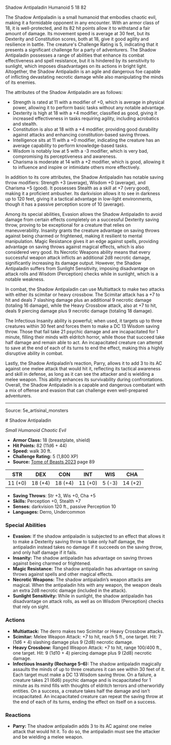 <MonsterName/>Shadow Antipaladin</MonsterName>
<CreatureType/>Humanoid</CreatureType>
<CR/>5</CR>
<AC/>18</AC>
<HP/>82</HP>
<summary>The Shadow Antipaladin is a small humanoid that embodies chaotic evil, making it a formidable opponent in any encounter. With an armor class of 18, it is well-protected, and its 82 hit points allow it to withstand a fair amount of damage. Its movement speed is average at 30 feet, but its Dexterity and Constitution scores, both at 18, give it good agility and resilience in battle. The creature's Challenge Rating is 5, indicating that it presents a significant challenge for a party of adventurers. The Shadow Antipaladin possesses a range of abilities that enhance its combat effectiveness and spell resistance, but it is hindered by its sensitivity to sunlight, which imposes disadvantages on its actions in bright light. Altogether, the Shadow Antipaladin is an agile and dangerous foe capable of inflicting devastating necrotic damage while also manipulating the minds of its enemies.</summary>

<detail>

The attributes of the Shadow Antipaladin are as follows: 
- Strength is rated at 11 with a modifier of +0, which is average in physical power, allowing it to perform basic tasks without any notable advantage.
- Dexterity is high at 18 with a +4 modifier, classified as good, giving it increased effectiveness in tasks requiring agility, including acrobatics and stealth.
- Constitution is also at 18 with a +4 modifier, providing good durability against attacks and enhancing constitution-based saving throws.
- Intelligence sits at 11 with a +0 modifier, indicating the creature has an average capability to perform knowledge-based tasks.
- Wisdom is notably low at 5 with a -3 modifier, which is very bad, compromising its perceptiveness and awareness.
- Charisma is moderate at 14 with a +2 modifier, which is good, allowing it to influence and inspire or intimidate others more effectively.

In addition to its core attributes, the Shadow Antipaladin has notable saving throw modifiers: Strength +3 (average), Wisdom +0 (average), and Charisma +5 (good). It possesses Stealth as a skill at +7 (very good), making it a proficient ambusher. Its darkvision allows it to see in darkness up to 120 feet, giving it a tactical advantage in low-light environments, though it has a passive perception score of 10 (average).

Among its special abilities, Evasion allows the Shadow Antipaladin to avoid damage from certain effects completely on a successful Dexterity saving throw, proving to be exceptional for a creature that relies on maneuverability. Insanity grants the creature advantage on saving throws against being charmed or frightened, making it resilient to mental manipulation. Magic Resistance gives it an edge against spells, providing advantage on saving throws against magical effects, which is also considered very good. Its Necrotic Weapons ability means that every successful weapon attack inflicts an additional 2d8 necrotic damage, significantly increasing its damage output. However, the Shadow Antipaladin suffers from Sunlight Sensitivity, imposing disadvantage on attack rolls and Wisdom (Perception) checks while in sunlight, which is a notable weakness.

In combat, the Shadow Antipaladin can use Multiattack to make two attacks with either its scimitar or heavy crossbow. The Scimitar attack has a +7 to hit and deals 7 slashing damage plus an additional 9 necrotic damage (totaling 16 damage), while the Heavy Crossbow attack, also at +7 to hit, deals 9 piercing damage plus 9 necrotic damage (totaling 18 damage). 

The Infectious Insanity ability is powerful; when used, it targets up to three creatures within 30 feet and forces them to make a DC 13 Wisdom saving throw. Those that fail take 21 psychic damage and are incapacitated for 1 minute, filling their minds with eldritch horror, while those that succeed take half damage and remain able to act. An incapacitated creature can attempt to save at the end of each of its turns to end the effect, making this a highly disruptive ability in combat.

Lastly, the Shadow Antipaladin’s reaction, Parry, allows it to add 3 to its AC against one melee attack that would hit it, reflecting its tactical awareness and skill in defense, as long as it can see the attacker and is wielding a melee weapon. This ability enhances its survivability during confrontations. Overall, the Shadow Antipaladin is a capable and dangerous combatant with a mix of offense and evasion that can challenge even well-prepared adventurers.</detail>



---

Source: 5e_artisinal_monsters

<statblock>
# Shadow Antipaladin

*Small* *Humanoid* *Chaotic Evil*

- **Armor Class:** 18 (breastplate, shield)
- **Hit Points:** 82 (11d6 + 44)
- **Speed:** walk 30 ft.
- **Challenge Rating:** 5 (1,800 XP)
- **Source:** [Tome of Beasts 2023](https://koboldpress.com/kpstore/product/tome-of-beasts-1-2023-edition/) page 89

| STR | DEX | CON | INT | WIS | CHA |
| --- | --- | --- | --- | --- | --- |
| 11 (+0) | 18 (+4) | 18 (+4) | 11 (+0) | 5 (-3) | 14 (+2) |

- **Saving Throws**: Str +3, Wis +0, Cha +5
- **Skills:** Perception +0, Stealth +7
- **Senses:** darkvision 120 ft., passive Perception 10
- **Languages:** Derro, Undercommon

### Special Abilities

- **Evasion:** If the shadow antipaladin is subjected to an effect that allows it to make a Dexterity saving throw to take only half damage, the antipaladin instead takes no damage if it succeeds on the saving throw, and only half damage if it fails.
- **Insanity:** The shadow antipaladin has advantage on saving throws against being charmed or frightened.
- **Magic Resistance:** The shadow antipaladin has advantage on saving throws against spells and other magical effects.
- **Necrotic Weapons:** The shadow antipaladin’s weapon attacks are magical. When the antipaladin hits with any weapon, the weapon deals an extra 2d8 necrotic damage (included in the attack).
- **Sunlight Sensitivity:** While in sunlight, the shadow antipaladin has disadvantage on attack rolls, as well as on Wisdom (Perception) checks that rely on sight.

### Actions

- **Multiattack:** The derro makes two Scimitar or Heavy Crossbow attacks.
- **Scimitar:** Melee Weapon Attack: +7 to hit, reach 5 ft., one target. Hit: 7 (1d6 + 4) slashing damage plus 9 (2d8) necrotic damage.
- **Heavy Crossbow:** Ranged Weapon Attack: +7 to hit, range 100/400 ft., one target. Hit: 9 (1d10 + 4) piercing damage plus 9 (2d8) necrotic damage.
- **Infectious Insanity (Recharge 5–6):** The shadow antipaladin magically assaults the minds of up to three creatures it can see within 30 feet of it. Each target must make a DC 13 Wisdom saving throw. On a failure, a creature takes 21 (6d6) psychic damage and is incapacitated for 1 minute as its mind fills with thoughts of eldritch terrors and otherworldly entities. On a success, a creature takes half the damage and isn’t incapacitated. An incapacitated creature can repeat the saving throw at the end of each of its turns, ending the effect on itself on a success.

### Reactions

- **Parry:** The shadow antipaladin adds 3 to its AC against one melee attack that would hit it. To do so, the antipaladin must see the attacker and be wielding a melee weapon.
</statblock>


